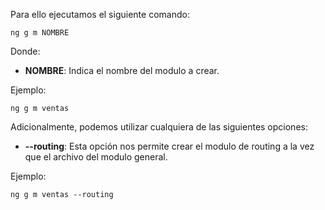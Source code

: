 Para ello ejecutamos el siguiente comando:

```
ng g m NOMBRE
```

Donde:

- **NOMBRE**: Indica el nombre del modulo a crear.

Ejemplo:

```
ng g m ventas
```

Adicionalmente, podemos utilizar cualquiera de las siguientes opciones:

- **--routing**: Esta opción nos permite crear el modulo de routing a la vez que el archivo del modulo general.

Ejemplo:

```
ng g m ventas --routing
```
